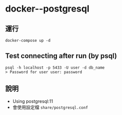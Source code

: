# docker--postgresql

## 運行

```
docker-compose up -d
```

## Test connecting after run (by psql)
```
psql -h localhost -p 5433 -U user -d db_name
> Password for user user: password
```

## 說明

* Using postgresql:11
* 會使用設定檔 `share/postgresql.conf`
